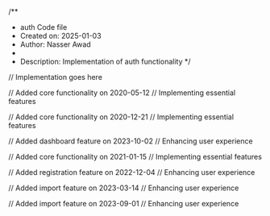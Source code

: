 /**
 * auth Code file
 * Created on: 2025-01-03
 * Author: Nasser Awad
 *
 * Description: Implementation of auth functionality
 */
 
// Implementation goes here


// Added core functionality on 2020-05-12
// Implementing essential features

// Added core functionality on 2020-12-21
// Implementing essential features

// Added dashboard feature on 2023-10-02
// Enhancing user experience

// Added core functionality on 2021-01-15
// Implementing essential features

// Added registration feature on 2022-12-04
// Enhancing user experience

// Added import feature on 2023-03-14
// Enhancing user experience

// Added import feature on 2023-09-01
// Enhancing user experience
